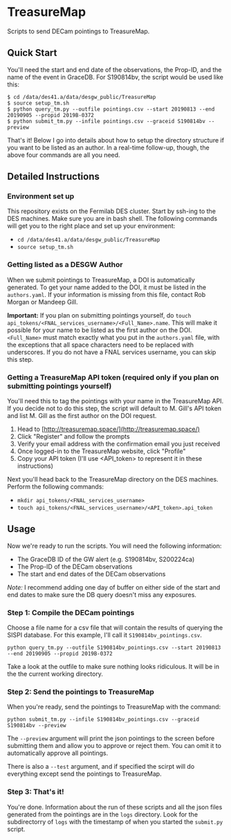 # TreasureMap
Scripts to send DECam pointings to TreasureMap.

## Quick Start
You'll need the start and end date of the observations, the Prop-ID, and the name of the event in GraceDB.
For S190814bv, the script would be used like this:

```
$ cd /data/des41.a/data/desgw_public/TreasureMap
$ source setup_tm.sh
$ python query_tm.py --outfile pointings.csv --start 20190813 --end 20190905 --propid 2019B-0372
$ python submit_tm.py --infile pointings.csv --graceid S190814bv --preview
```

That's it! 
Below I go into details about how to setup the directory structure if you want to be listed as an author.
In a real-time follow-up, though, the above four commands are all you need.

## Detailed Instructions

### Environment set up
This repository exists on the Fermilab DES cluster. Start by ssh-ing to the DES machines. Make sure you are in bash shell.
The following commands will get you to the right place and set up your environment:

- `cd /data/des41.a/data/desgw_public/TreasureMap`
- `source setup_tm.sh`

### Getting listed as a DESGW Author
When we submit pointings to TreasureMap, a DOI is automatically generated.
To get your name added to the DOI, it must be listed in the `authors.yaml`.
If your information is missing from this file, contact Rob Morgan or Mandeep Gill.

**Important:** If you plan on submitting pointings yourself, do `touch api_tokens/<FNAL_services_username>/<Full_Name>.name`. 
This will make it possible for your name to be listed as the first author on the DOI.
`<Full_Name>` must match exactly what you put in the `authors.yaml` file, with the exceptions that all space characters need to be replaced with underscores.
If you do not have a FNAL services username, you can skip this step.

### Getting a TreasureMap API token (required only if you plan on submitting pointings yourself)
You'll need this to tag the pointings with your name in the TreasureMap API.
If you decide not to do this step, the script will default to M. Gill's API token and list M. Gill as the first author on the DOI request.

1. Head to [http://treasuremap.space/](http://treasuremap.space/)
1. Click "Register" and follow the prompts
1. Verify your email address with the confirmation email you just received
1. Once logged-in to the TreasureMap website, click "Profile"
1. Copy your API token (I'll use <API_token> to represent it in these instructions)

Next you'll head back to the TreasureMap directory on the DES machines. 
Perform the following commands:

- `mkdir api_tokens/<FNAL_services_username>`
- `touch api_tokens/<FNAL_services_username>/<API_token>.api_token`

## Usage
Now we're ready to run the scripts.
You will need the following information:

- The GraceDB ID of the GW alert (e.g. S190814bv, S200224ca)
- The Prop-ID of the DECam observations
- The start and end dates of the DECam observations

_Note:_ I recommend adding one day of buffer on either side of the start and end dates to make sure the DB query doesn't miss any exposures.

### Step 1: Compile the DECam pointings
Choose a file name for a csv file that will contain the results of querying the SISPI database.
For this example, I'll call it `S190814bv_pointings.csv`.

`python query_tm.py --outfile S190814bv_pointings.csv --start 20190813 --end 20190905 --propid 2019B-0372`

Take a look at the outfile to make sure nothing looks ridiculous.
It will be in the the current working directory.

### Step 2: Send the pointings to TreasureMap
When you're ready, send the pointings to TreasureMap with the command:

`python submit_tm.py --infile S190814bv_pointings.csv --graceid S190814bv --preview`

The `--preview` argument will print the json pointings to the screen before submitting them and allow you to approve or reject them.
You can omit it to automatically approve all pointings.

There is also a `--test` argument, and if specified the scirpt will do everything except send the pointings to TreasureMap. 

### Step 3: That's it!
You're done. 
Information about the run of these scripts and all the json files generated from the pointings are in the `logs` directory.
Look for the subdirectorry of `logs` with the timestamp of when you started the `submit.py` script.
